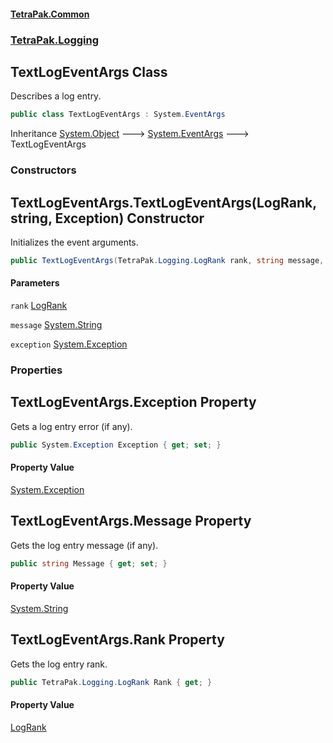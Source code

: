 #### [TetraPak.Common](index.md 'index')
### [TetraPak.Logging](TetraPak_Logging.md 'TetraPak.Logging')
## TextLogEventArgs Class
Describes a log entry.  
```csharp
public class TextLogEventArgs : System.EventArgs
```

Inheritance [System.Object](https://docs.microsoft.com/en-us/dotnet/api/System.Object 'System.Object') &#129106; [System.EventArgs](https://docs.microsoft.com/en-us/dotnet/api/System.EventArgs 'System.EventArgs') &#129106; TextLogEventArgs  
### Constructors
<a name='TetraPak_Logging_TextLogEventArgs_TextLogEventArgs(TetraPak_Logging_LogRank_string_System_Exception)'></a>
## TextLogEventArgs.TextLogEventArgs(LogRank, string, Exception) Constructor
Initializes the event arguments.  
```csharp
public TextLogEventArgs(TetraPak.Logging.LogRank rank, string message, System.Exception exception=null);
```
#### Parameters
<a name='TetraPak_Logging_TextLogEventArgs_TextLogEventArgs(TetraPak_Logging_LogRank_string_System_Exception)_rank'></a>
`rank` [LogRank](TetraPak_Logging_LogRank.md 'TetraPak.Logging.LogRank')  
  
<a name='TetraPak_Logging_TextLogEventArgs_TextLogEventArgs(TetraPak_Logging_LogRank_string_System_Exception)_message'></a>
`message` [System.String](https://docs.microsoft.com/en-us/dotnet/api/System.String 'System.String')  
  
<a name='TetraPak_Logging_TextLogEventArgs_TextLogEventArgs(TetraPak_Logging_LogRank_string_System_Exception)_exception'></a>
`exception` [System.Exception](https://docs.microsoft.com/en-us/dotnet/api/System.Exception 'System.Exception')  
  
  
### Properties
<a name='TetraPak_Logging_TextLogEventArgs_Exception'></a>
## TextLogEventArgs.Exception Property
Gets a log entry error (if any).  
```csharp
public System.Exception Exception { get; set; }
```
#### Property Value
[System.Exception](https://docs.microsoft.com/en-us/dotnet/api/System.Exception 'System.Exception')
  
<a name='TetraPak_Logging_TextLogEventArgs_Message'></a>
## TextLogEventArgs.Message Property
Gets the log entry message (if any).  
```csharp
public string Message { get; set; }
```
#### Property Value
[System.String](https://docs.microsoft.com/en-us/dotnet/api/System.String 'System.String')
  
<a name='TetraPak_Logging_TextLogEventArgs_Rank'></a>
## TextLogEventArgs.Rank Property
Gets the log entry rank.  
```csharp
public TetraPak.Logging.LogRank Rank { get; }
```
#### Property Value
[LogRank](TetraPak_Logging_LogRank.md 'TetraPak.Logging.LogRank')
  
